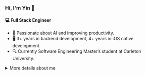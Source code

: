 ### Hi, I'm Yin 👋

#### 💻 Full Stack Engineer

- 🌱 Passionate about AI and improving productivity.
- 🖥️ 3+ years in backend development, 4+ years in iOS native development.  
- 🔍 Currently Software Engineering Master’s student at Carleton University.

<details>
  <summary>More details about me</summary>
  
![Yin's github stats](https://github-readme-stats.vercel.app/api?username=yintokey&show_icons=true)

### Languages
![Python](https://img.shields.io/badge/-Python-3776AB?style=flat&logo=python&logoColor=white)
![Typescript](https://img.shields.io/badge/-TypeScript-3178C6?style=flat&logo=typescript&logoColor=white)
![JavaScript](https://img.shields.io/badge/-JavaScript-F7DF1E?style=flat&logo=javascript&logoColor=black)
![Go](https://img.shields.io/badge/-Go-00ADD8?style=flat&logo=go&logoColor=white)
![Swift](https://img.shields.io/badge/-Swift-FA7343?style=flat&logo=swift&logoColor=white)
![Objective-C](https://img.shields.io/badge/-Objective--C-438EFF?style=flat&logo=objective-c&logoColor=white)

#### Backend
![Node.js](https://img.shields.io/badge/-Node.js-339933?style=flat&logo=node.js&logoColor=white)
![Nest.js](https://img.shields.io/badge/-Nest.js-E0234E?style=flat&logo=nestjs&logoColor=white)
![Koa](https://img.shields.io/badge/-Koa-333333?style=flat&logo=koa&logoColor=white)
![gRPC](https://img.shields.io/badge/-gRPC-6CBE45?style=flat&logo=grpc&logoColor=white)
![MongoDB](https://img.shields.io/badge/-MongoDB-47A248?style=flat&logo=mongodb&logoColor=white)
![Redis](https://img.shields.io/badge/-Redis-DC382D?style=flat&logo=redis&logoColor=white)
![MySQL](https://img.shields.io/badge/-MySQL-4479A1?style=flat&logo=mysql&logoColor=white)

#### Frontend
![React](https://img.shields.io/badge/-React-61DAFB?style=flat&logo=react&logoColor=white)
![Next.js](https://img.shields.io/badge/-Next.js-000000?style=flat&logo=next.js&logoColor=white)
![Ionic](https://img.shields.io/badge/-Ionic-3880FF?style=flat&logo=ionic&logoColor=white)
![HTML](https://img.shields.io/badge/-HTML-E34F26?style=flat&logo=html5&logoColor=white)
![CSS](https://img.shields.io/badge/-CSS-1572B6?style=flat&logo=css3&logoColor=white)
![iOS Native](https://img.shields.io/badge/-iOS%20Native-000000?style=flat&logo=apple&logoColor=white)

#### Devops
![AWS](https://img.shields.io/badge/-AWS-232F3E?style=flat&logo=amazon-aws&logoColor=white)
![GitLab CI/CD](https://img.shields.io/badge/-GitLab%20CI%2FCD-FCA121?style=flat&logo=gitlab&logoColor=white)
![Docker](https://img.shields.io/badge/-Docker-2496ED?style=flat&logo=docker&logoColor=white)


</details>
